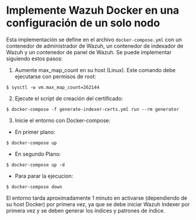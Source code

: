 # Implemente Wazuh Docker en una configuración de un solo nodo

Esta implementación se define en el archivo `docker-compose.yml` con un contenedor de administrador de Wazuh, un contenedor de indexador de Wazuh y un contenedor de panel de Wazuh. Se puede implementar siguiendo estos pasos:

1) Aumente max_map_count en su host (Linux). Este comando debe ejecutarse con permisos de root:
```
$ sysctl -w vm.max_map_count=262144
```
2) Ejecute el script de creación del certificado:
```
$ docker-compose -f generate-indexer-certs.yml run --rm generator
```
3) Inicie el entorno con Docker-compose:

- En primer plano:
```
$ docker-compose up
```
- En segundo Plano:
```
$ docker-compose up -d
```
- Para parar la ejecucion:
```
$ docker-compose down
```

El entorno tarda aproximadamente 1 minuto en activarse (dependiendo de su host Docker) por primera vez, ya que se debe iniciar Wazuh Indexer por primera vez y se deben generar los índices y patrones de índice.
